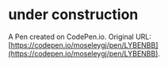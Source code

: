 # under construction

A Pen created on CodePen.io. Original URL: [https://codepen.io/moseleygj/pen/LYBENBB](https://codepen.io/moseleygj/pen/LYBENBB).

